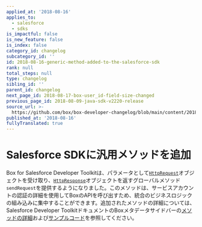 ```yaml
---
applied_at: '2018-08-16'
applies_to:
  - salesforce
  - sdks
is_impactful: false
is_new_feature: false
is_index: false
category_id: changelog
subcategory_id: ''
id: 2018-08-16-generic-method-added-to-the-salesforce-sdk
rank: null
total_steps: null
type: changelog
sibling_id: ''
parent_id: changelog
next_page_id: 2018-08-17-box-user_id-field-size-changed
previous_page_id: 2018-08-09-java-sdk-v2220-release
source_url: >-
  https://github.com/box/box-developer-changelog/blob/main/content/2018/08-16-generic-method-added-to-the-salesforce-sdk.md
published_at: '2018-08-16'
fullyTranslated: true
---
```

# Salesforce SDKに汎用メソッドを追加

Box for Salesforce Developer Toolkitは、パラメータとして[`HttpRequest`][salesforce_sdk_httprequest]オブジェクトを受け取り、[`HttpResponse`][salesforce_sdk_httpresponse]オブジェクトを返すグローバルメソッド`sendRequest`を提供するようになりました。このメソッドは、サービスアカウントの認証の詳細を使用してBoxのAPIを呼び出すため、統合のビジネスロジックの組み込みに集中することができます。追加されたメソッドの詳細については、Salesforce Developer ToolkitドキュメントのBoxメタデータサイドバーの[メソッドの詳細](guide://tooling/sdks/salesforce)および[サンプルコード](guide://tooling/sdks/salesforce)を参照してください。

[salesforce_sdk_httprequest]: https://developer.salesforce.com/docs/atlas.en-us.apexcode.meta/apexcode/apex_classes_restful_http_httprequest.htm

[salesforce_sdk_httpresponse]: https://developer.salesforce.com/docs/atlas.en-us.apexcode.meta/apexcode/apex_classes_restful_http_httpresponse.htm#apex_classes_restful_http_httpresponse
